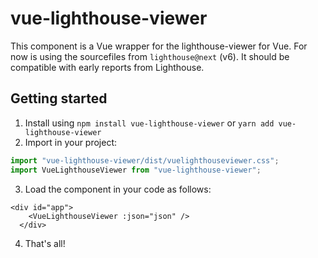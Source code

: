 # vue-lighthouse-viewer
This component is a Vue wrapper for the lighthouse-viewer for Vue. For now is using the sourcefiles
from `lighthouse@next` (v6). It should be compatible with early reports from Lighthouse.

## Getting started
1. Install using `npm install vue-lighthouse-viewer` or `yarn add vue-lighthouse-viewer`
2. Import in your project:
```ts
import "vue-lighthouse-viewer/dist/vuelighthouseviewer.css";
import VueLighthouseViewer from "vue-lighthouse-viewer";
```
3. Load the component in your code as follows:
```vue
<div id="app">
    <VueLighthouseViewer :json="json" />
  </div>
```
4. That's all!

